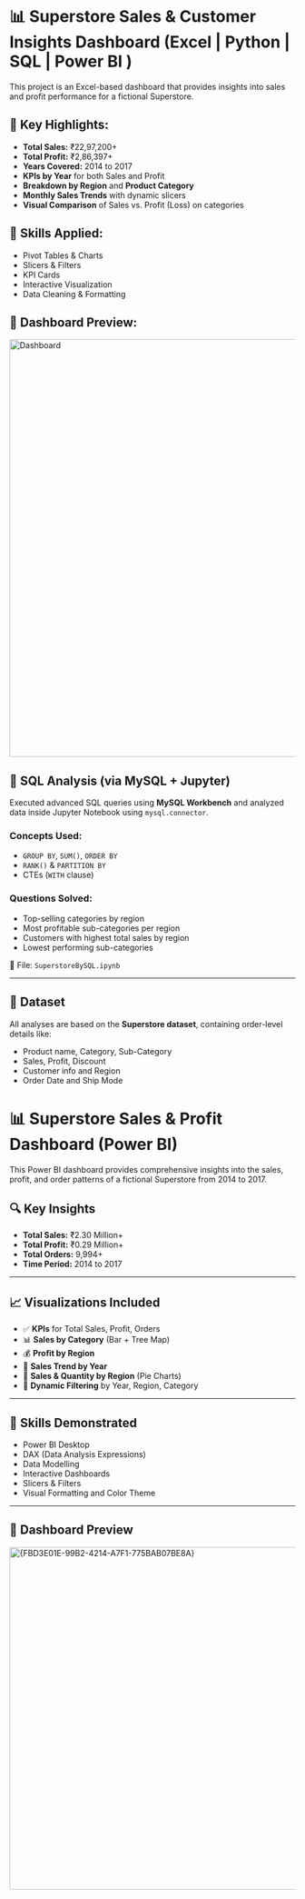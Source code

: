 # 📊 Superstore Sales & Customer Insights Dashboard (Excel | Python | SQL | Power BI )

This project is an Excel-based dashboard that provides insights into sales and profit performance for a fictional Superstore.

## 🧾 Key Highlights:
- **Total Sales:** ₹22,97,200+
- **Total Profit:** ₹2,86,397+
- **Years Covered:** 2014 to 2017
- **KPIs by Year** for both Sales and Profit
- **Breakdown by Region** and **Product Category**
- **Monthly Sales Trends** with dynamic slicers
- **Visual Comparison** of Sales vs. Profit (Loss) on categories

## 🧠 Skills Applied:
- Pivot Tables & Charts  
- Slicers & Filters  
- KPI Cards  
- Interactive Visualization  
- Data Cleaning & Formatting

## 📸 Dashboard Preview:

<img width="735" alt="Dashboard" src="https://github.com/user-attachments/assets/4a8df9f6-ad7d-4522-949b-e4621309b09d" />


## 🧮 SQL Analysis (via MySQL + Jupyter)

Executed advanced SQL queries using **MySQL Workbench** and analyzed data inside Jupyter Notebook using `mysql.connector`.

### Concepts Used:
- `GROUP BY`, `SUM()`, `ORDER BY`
- `RANK()` & `PARTITION BY`
- CTEs (`WITH` clause)

### Questions Solved:
- Top-selling categories by region
- Most profitable sub-categories per region
- Customers with highest total sales by region
- Lowest performing sub-categories

📁 File: `SuperstoreBySQL.ipynb`

---

## 📂 Dataset

All analyses are based on the **Superstore dataset**, containing order-level details like:
- Product name, Category, Sub-Category
- Sales, Profit, Discount
- Customer info and Region
- Order Date and Ship Mode

# 📊 Superstore Sales & Profit Dashboard (Power BI)

This Power BI dashboard provides comprehensive insights into the sales, profit, and order patterns of a fictional Superstore from 2014 to 2017.

## 🔍 Key Insights

- **Total Sales:** ₹2.30 Million+
- **Total Profit:** ₹0.29 Million+
- **Total Orders:** 9,994+
- **Time Period:** 2014 to 2017

---

## 📈 Visualizations Included

- ✅ **KPIs** for Total Sales, Profit, Orders  
- 📊 **Sales by Category** (Bar + Tree Map)
- 💰 **Profit by Region**  
- 📆 **Sales Trend by Year**
- 📍 **Sales & Quantity by Region** (Pie Charts)
- 🎯 **Dynamic Filtering** by Year, Region, Category

---

## 🧠 Skills Demonstrated

- Power BI Desktop
- DAX (Data Analysis Expressions)
- Data Modelling
- Interactive Dashboards
- Slicers & Filters
- Visual Formatting and Color Theme

---

## 📸 Dashboard Preview

<img width="603" alt="{FBD3E01E-99B2-4214-A7F1-775BAB07BE8A}" src="https://github.com/user-attachments/assets/21f32d6b-fc03-4e08-9f39-187268c1825a" />


